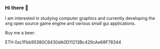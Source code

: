 ### Hi there 👋
I am interested in studying computer graphics and currently developing the xng open source game engine and various small gui applications.

Buy me a beer:

ETH 0xc1Fbb95380C6430dA0D11213Bc429cAe68F78344
